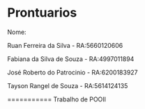 Prontuarios
===========
Nome:                         

Ruan Ferreira da Silva - RA:5660120606

Fabiana da Silva de Souza - RA:4997011894

José Roberto do Patrocinio - RA:6200183927 

Tayson Rangel de Souza - RA:5614124135 

===========
Trabalho de POOII
